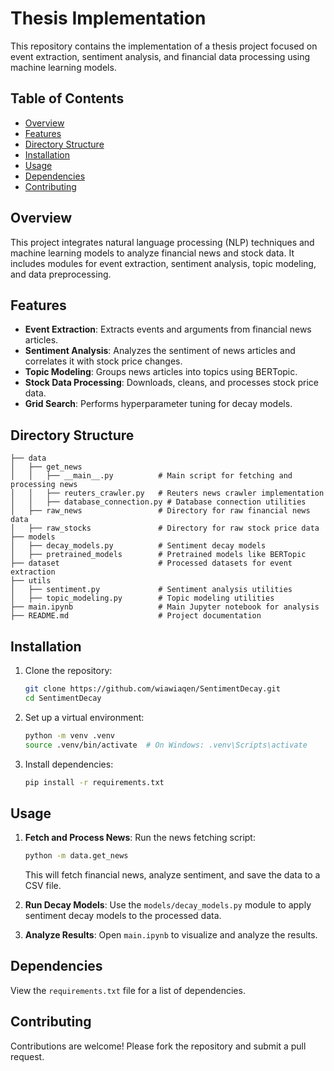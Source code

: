 # Thesis Implementation

This repository contains the implementation of a thesis project focused on event extraction, sentiment analysis, and financial data processing using machine learning models.

## Table of Contents
- [Overview](#overview)
- [Features](#features)
- [Directory Structure](#directory-structure)
- [Installation](#installation)
- [Usage](#usage)
- [Dependencies](#dependencies)
- [Contributing](#contributing)

## Overview
This project integrates natural language processing (NLP) techniques and machine learning models to analyze financial news and stock data. It includes modules for event extraction, sentiment analysis, topic modeling, and data preprocessing.

## Features
- **Event Extraction**: Extracts events and arguments from financial news articles.
- **Sentiment Analysis**: Analyzes the sentiment of news articles and correlates it with stock price changes.
- **Topic Modeling**: Groups news articles into topics using BERTopic.
- **Stock Data Processing**: Downloads, cleans, and processes stock price data.
- **Grid Search**: Performs hyperparameter tuning for decay models.

## Directory Structure
```
├── data
│   ├── get_news
│   │   ├── __main__.py          # Main script for fetching and processing news
│   │   ├── reuters_crawler.py   # Reuters news crawler implementation
│   │   ├── database_connection.py # Database connection utilities
│   ├── raw_news                 # Directory for raw financial news data
│   ├── raw_stocks               # Directory for raw stock price data
├── models
│   ├── decay_models.py          # Sentiment decay models
│   ├── pretrained_models        # Pretrained models like BERTopic
├── dataset                      # Processed datasets for event extraction
├── utils
│   ├── sentiment.py             # Sentiment analysis utilities
│   ├── topic_modeling.py        # Topic modeling utilities
├── main.ipynb                   # Main Jupyter notebook for analysis
├── README.md                    # Project documentation
```

## Installation
1. Clone the repository:
   ```bash
   git clone https://github.com/wiawiaqen/SentimentDecay.git
   cd SentimentDecay
   ```
2. Set up a virtual environment:
   ```bash
   python -m venv .venv
   source .venv/bin/activate  # On Windows: .venv\Scripts\activate
   ```
3. Install dependencies:
   ```bash
   pip install -r requirements.txt
   ```

## Usage
1. **Fetch and Process News**:
   Run the news fetching script:
   ```bash
   python -m data.get_news
   ```
   This will fetch financial news, analyze sentiment, and save the data to a CSV file.

2. **Run Decay Models**:
   Use the `models/decay_models.py` module to apply sentiment decay models to the processed data.

3. **Analyze Results**:
   Open `main.ipynb` to visualize and analyze the results.

## Dependencies
View the `requirements.txt` file for a list of dependencies.

## Contributing
Contributions are welcome! Please fork the repository and submit a pull request.
